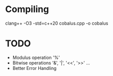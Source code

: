 # Compiling 
clang++ -O3 -std=c++20 cobalus.cpp -o cobalus

# TODO
- Modulus operation '%'
- Bitwise operations '&', '|', '<<', '>>' ...
- Better Error Handling
